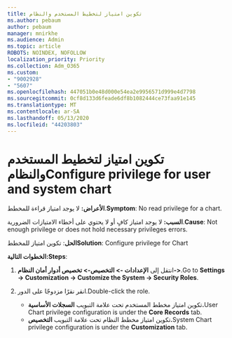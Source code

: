 ```yaml
---
title: تكوين امتياز لتخطيط المستخدم والنظام
ms.author: pebaum
author: pebaum
manager: mnirkhe
ms.audience: Admin
ms.topic: article
ROBOTS: NOINDEX, NOFOLLOW
localization_priority: Priority
ms.collection: Adm_O365
ms.custom:
- "9002928"
- "5607"
ms.openlocfilehash: 447051b0e48d000e54ea2e9956571d999e4d7798
ms.sourcegitcommit: 0cf8d133d6feade6df8b1082444ce73faa91e145
ms.translationtype: MT
ms.contentlocale: ar-SA
ms.lasthandoff: 05/13/2020
ms.locfileid: "44203803"
---
```

# <a name="configure-privilege-for-user-and-system-chart"></a><span data-ttu-id="43823-102">تكوين امتياز لتخطيط المستخدم والنظام</span><span class="sxs-lookup"><span data-stu-id="43823-102">Configure privilege for user and system chart</span></span>

<span data-ttu-id="43823-103">**الأعراض:** لا يوجد امتياز قراءة للمخطط.</span><span class="sxs-lookup"><span data-stu-id="43823-103">**Symptom**: No read privilege for a chart.</span></span>

<span data-ttu-id="43823-104">**السبب:** لا يوجد امتياز كافٍ أو لا يحتوي على أخطاء الامتيازات الضرورية.</span><span class="sxs-lookup"><span data-stu-id="43823-104">**Cause**: Not enough privilege or does not hold necessary privileges errors.</span></span>

<span data-ttu-id="43823-105">**الحل**: تكوين امتياز للمخطط</span><span class="sxs-lookup"><span data-stu-id="43823-105">**Solution**: Configure privilege for Chart</span></span>

<span data-ttu-id="43823-106">**الخطوات التالية:**</span><span class="sxs-lookup"><span data-stu-id="43823-106">**Steps**:</span></span>

1. <span data-ttu-id="43823-107">انتقل إلى **الإعدادات -> التخصيص-> تخصيص أدوار أمان النظام->**.</span><span class="sxs-lookup"><span data-stu-id="43823-107">Go to **Settings -> Customization -> Customize the System -> Security Roles**.</span></span>

2. <span data-ttu-id="43823-108">انقر نقرًا مزدوجًا على الدور.</span><span class="sxs-lookup"><span data-stu-id="43823-108">Double-click the role.</span></span>

    - <span data-ttu-id="43823-109">تكوين امتياز مخطط المستخدم تحت علامة التبويب **السجلات الأساسية.**</span><span class="sxs-lookup"><span data-stu-id="43823-109">User Chart privilege configuration is under the **Core Records** tab.</span></span>
    - <span data-ttu-id="43823-110">تكوين امتياز مخطط النظام تحت علامة التبويب **التخصيص.**</span><span class="sxs-lookup"><span data-stu-id="43823-110">System Chart privilege configuration is under the **Customization** tab.</span></span>
